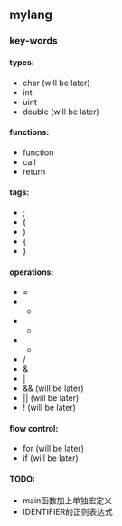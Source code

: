 <!--
 * @Author: your name
 * @Date: 2021-11-14 22:02:40
 * @LastEditTime: 2021-11-14 23:37:16
 * @LastEditors: Please set LastEditors
 * @Description: 打开koroFileHeader查看配置 进行设置: https://github.com/OBKoro1/koro1FileHeader/wiki/%E9%85%8D%E7%BD%AE
 * @FilePath: /mylang/README.md
-->
## mylang
### key-words
#### types:
- char      (will be later)
- int
- uint
- double    (will be later)
#### functions:
- function
- call
- return
#### tags:
- ;
- (
- )
- {
- }
#### operations:
- =
- +
- -
- *
- /
- &
- |
- &&        (will be later)
- ||        (will be later)
- !         (will be later)
#### flow control:
- for       (will be later)
- if        (will be later)
#### TODO:
- main函数加上单独宏定义
- IDENTIFIER的正则表达式